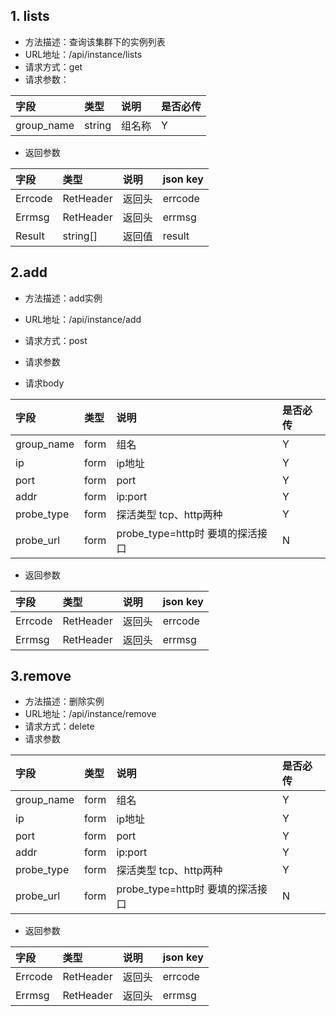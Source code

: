 ## 1. lists

- 方法描述：查询该集群下的实例列表
- URL地址：/api/instance/lists
- 请求方式：get
- 请求参数：

| 字段    | 类型   | 说明     | 是否必传 |
| :------ | :----- | :------- | :------- |
| group_name | string | 组名称 | Y        |



- 返回参数

| 字段                    | 类型      | 说明     | json key    |
| :---------------------- | :-------- | :------- | :---------- |
| Errcode               | RetHeader | 返回头   | errcode  |
| Errmsg               | RetHeader | 返回头   | errmsg  |
| Result                    | string[]  | 返回值   | result    |


## 2.add

- 方法描述：add实例
- URL地址：/api/instance/add
- 请求方式：post
- 请求参数


- 请求body

| 字段      | 类型      | 说明                           | 是否必传 |
| :-------- | :-------- | :--------------------------    | :------- |
| group_name | form      | 组名 | Y        |
| ip | form      | ip地址 | Y        |
| port | form      | port | Y        |
| addr | form      | ip:port | Y        |
| probe_type | form      | 探活类型 tcp、http两种 | Y        |
| probe_url | form      | probe_type=http时 要填的探活接口 | N        |


- 返回参数

| 字段       | 类型   | 说明     | json key    |
| :--------- | :----- | :------- | :---------- |
| Errcode               | RetHeader | 返回头   | errcode  |
| Errmsg               | RetHeader | 返回头   | errmsg  |



## 3.remove

- 方法描述：删除实例
- URL地址：/api/instance/remove
- 请求方式：delete
- 请求参数

| 字段    | 类型   | 说明                  | 是否必传 |
| :------ | :----- | :-------------------- | :------- |
| group_name | form      | 组名 | Y        |
| ip | form      | ip地址 | Y        |
| port | form      | port | Y        |
| addr | form      | ip:port | Y        |
| probe_type | form      | 探活类型 tcp、http两种 | Y        |
| probe_url | form      | probe_type=http时 要填的探活接口 | N        |



- 返回参数

| 字段       | 类型   | 说明     | json key    |
| :--------- | :----- | :------- | :---------- |
| Errcode               | RetHeader | 返回头   | errcode  |
| Errmsg               | RetHeader | 返回头   | errmsg  |

